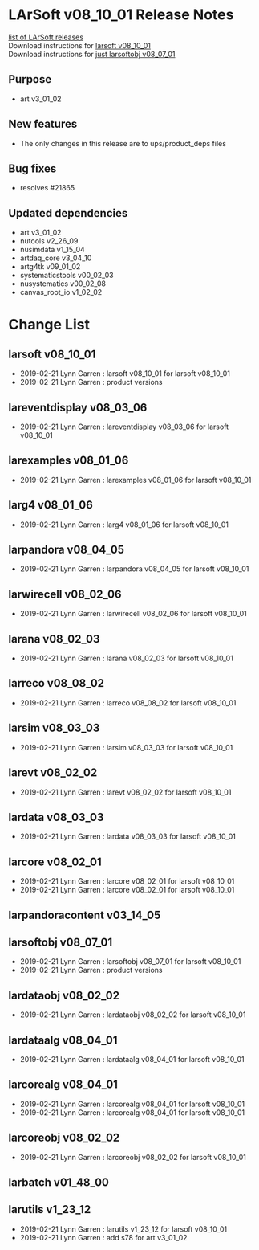 # LArSoft v08_10_01 Release Notes



[list of LArSoft releases](LArSoft_release_list)  
Download instructions for [larsoft v08_10_01](http://scisoft.fnal.gov/scisoft/bundles/larsoft/v08_10_01/larsoft-v08_10_01.html)  
Download instructions for [just larsoftobj v08_07_01](http://scisoft.fnal.gov/scisoft/bundles/larsoftobj/v08_07_01/larsoftobj-v08_07_01.html)

## Purpose

-   art v3_01_02

## New features

-   The only changes in this release are to ups/product_deps files

## Bug fixes

-   resolves \#21865

## Updated dependencies

-   art v3_01_02
-   nutools v2_26_09
-   nusimdata v1_15_04
-   artdaq_core v3_04_10
-   artg4tk v09_01_02
-   systematicstools v00_02_03
-   nusystematics v00_02_08
-   canvas_root_io v1_02_02

# Change List

## larsoft v08_10_01

-   2019-02-21 Lynn Garren : larsoft v08_10_01 for larsoft v08_10_01
-   2019-02-21 Lynn Garren : product versions

## lareventdisplay v08_03_06

-   2019-02-21 Lynn Garren : lareventdisplay v08_03_06 for larsoft v08_10_01

## larexamples v08_01_06

-   2019-02-21 Lynn Garren : larexamples v08_01_06 for larsoft v08_10_01

## larg4 v08_01_06

-   2019-02-21 Lynn Garren : larg4 v08_01_06 for larsoft v08_10_01

## larpandora v08_04_05

-   2019-02-21 Lynn Garren : larpandora v08_04_05 for larsoft v08_10_01

## larwirecell v08_02_06

-   2019-02-21 Lynn Garren : larwirecell v08_02_06 for larsoft v08_10_01

## larana v08_02_03

-   2019-02-21 Lynn Garren : larana v08_02_03 for larsoft v08_10_01

## larreco v08_08_02

-   2019-02-21 Lynn Garren : larreco v08_08_02 for larsoft v08_10_01

## larsim v08_03_03

-   2019-02-21 Lynn Garren : larsim v08_03_03 for larsoft v08_10_01

## larevt v08_02_02

-   2019-02-21 Lynn Garren : larevt v08_02_02 for larsoft v08_10_01

## lardata v08_03_03

-   2019-02-21 Lynn Garren : lardata v08_03_03 for larsoft v08_10_01

## larcore v08_02_01

-   2019-02-21 Lynn Garren : larcore v08_02_01 for larsoft v08_10_01
-   2019-02-21 Lynn Garren : larcore v08_02_01 for larsoft v08_10_01

## larpandoracontent v03_14_05

## larsoftobj v08_07_01

-   2019-02-21 Lynn Garren : larsoftobj v08_07_01 for larsoft v08_10_01
-   2019-02-21 Lynn Garren : product versions

## lardataobj v08_02_02

-   2019-02-21 Lynn Garren : lardataobj v08_02_02 for larsoft v08_10_01

## lardataalg v08_04_01

-   2019-02-21 Lynn Garren : lardataalg v08_04_01 for larsoft v08_10_01

## larcorealg v08_04_01

-   2019-02-21 Lynn Garren : larcorealg v08_04_01 for larsoft v08_10_01
-   2019-02-21 Lynn Garren : larcorealg v08_04_01 for larsoft v08_10_01

## larcoreobj v08_02_02

-   2019-02-21 Lynn Garren : larcoreobj v08_02_02 for larsoft v08_10_01

## larbatch v01_48_00

## larutils v1_23_12

-   2019-02-21 Lynn Garren : larutils v1_23_12 for larsoft v08_10_01
-   2019-02-21 Lynn Garren : add s78 for art v3_01_02
